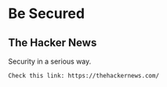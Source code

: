 # Be Secured

## The Hacker News

Security in a serious way.

    Check this link: https://thehackernews.com/